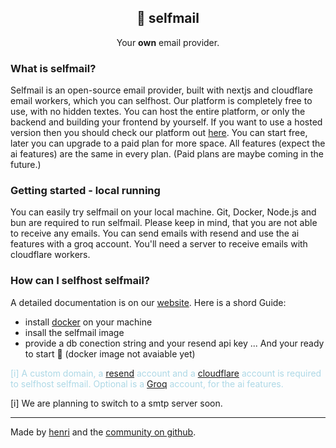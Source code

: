 <p align="center">
    <h2 align="center">
        📯 selfmail
    </h2>
    <p align="center">
        Your <b>own</b> email provider.
    </p>
</p>

### What is selfmail?

Selfmail is an open-source email provider, built with nextjs and cloudflare email workers, which you can selfhost. Our platform is completely free to use, with no hidden textes. You can host the entire platform, or only the backend and building your frontend by yourself. If you want to use a hosted version then you should check our platform out [here](https://selfmail.app). You can start free, later you can upgrade to a paid plan for more space. All features (expect the ai features) are the same in every plan. (Paid plans are maybe coming in the future.)

### Getting started - local running
You can easily try selfmail on your local machine. Git, Docker, Node.js and bun are required to run selfmail. Please keep in mind, that you are not able to receive any emails. You can send emails with resend and use the ai features with a groq account. You'll need a server to receive emails with cloudflare workers.

### How can I selfhost selfmail?

A detailed documentation is on our [website](https://selfmail.app/docs). Here is a shord Guide: <br>
- install [docker](https://docker.com) on your machine
- insall the selfmail image
- provide a db conection string and your resend api key
... And your ready to start 🥳
(docker image not avaiable yet)

<p style="color: lightblue">
[i] A custom domain, a <a href="https://resend.com">resend</a> account and a <a href="https://cloudflare.com">cloudflare</a> account is required to selfhost selfmail. Optional is a <a href="https://groq.com">Groq</a> account, for the ai features.
</p>

[i] We are planning to switch to a smtp server soon.

---
Made by [henri](https://henri.gg) and the [community on github](https://github.com/i-am-henri/selfmail).